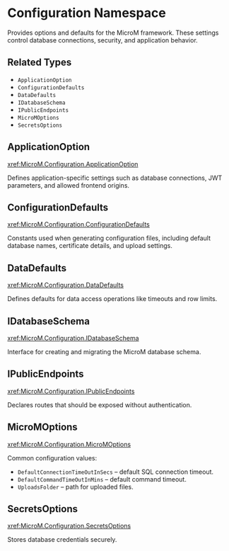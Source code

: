 # Configuration Namespace

Provides options and defaults for the MicroM framework. These settings control database connections, security, and application behavior.

## Related Types
- `ApplicationOption`
- `ConfigurationDefaults`
- `DataDefaults`
- `IDatabaseSchema`
- `IPublicEndpoints`
- `MicroMOptions`
- `SecretsOptions`

## ApplicationOption
<xref:MicroM.Configuration.ApplicationOption>

Defines application-specific settings such as database connections, JWT parameters, and allowed frontend origins.

## ConfigurationDefaults
<xref:MicroM.Configuration.ConfigurationDefaults>

Constants used when generating configuration files, including default database names, certificate details, and upload settings.

## DataDefaults
<xref:MicroM.Configuration.DataDefaults>

Defines defaults for data access operations like timeouts and row limits.

## IDatabaseSchema
<xref:MicroM.Configuration.IDatabaseSchema>

Interface for creating and migrating the MicroM database schema.

## IPublicEndpoints
<xref:MicroM.Configuration.IPublicEndpoints>

Declares routes that should be exposed without authentication.

## MicroMOptions
<xref:MicroM.Configuration.MicroMOptions>

Common configuration values:

- `DefaultConnectionTimeOutInSecs` – default SQL connection timeout.
- `DefaultCommandTimeOutInMins` – default command timeout.
- `UploadsFolder` – path for uploaded files.

## SecretsOptions
<xref:MicroM.Configuration.SecretsOptions>

Stores database credentials securely.
